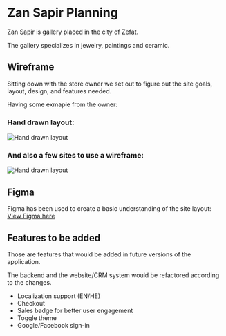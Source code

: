 
# Zan Sapir Planning

Zan Sapir is gallery placed in the city of Zefat.

The gallery specializes in jewelry, paintings and ceramic.

## Wireframe

Sitting down with the store owner we set out to figure out the site goals, layout, design, and features needed.
 
Having some exmaple from the owner:

### Hand drawn layout: 
![Hand drawn layout](https://i.ibb.co/NsthKgy/Whats-App-Image-2022-05-10-at-8-15-36-PM.jpg)

### And also a few sites to use a wireframe:
![Hand drawn layout](https://i.ibb.co/hg30J2p/Whats-App-Image-2022-05-10-at-8-21-30-PM.jpg)

## Figma

Figma has been used to create a basic understanding of the site layout:
[View Figma here](https://www.figma.com/file/IfvYiqdrI4vHWCW3MxQCWJ/Zan-Sapir)

## Features to be added

Those are features that would be added in future versions of the application.

The backend and the website/CRM system would be refactored according to the changes.

- Localization support (EN/HE)
- Checkout
- Sales badge for better user engagement
- Toggle theme
- Google/Facebook sign-in
